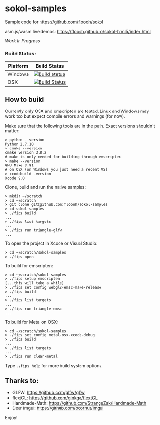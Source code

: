 # sokol-samples

Sample code for https://github.com/floooh/sokol

asm.js/wasm live demos: https://floooh.github.io/sokol-html5/index.html

*Work In Progress*

### Build Status:

|Platform|Build Status|
|--------|------|
|Windows|[![Build status](https://ci.appveyor.com/api/projects/status/3jxh6gi272i5jd84/branch/master?svg=true)](https://ci.appveyor.com/project/floooh/sokol-samples/branch/master)|
|OSX|[![Build Status](https://travis-ci.org/floooh/sokol-samples.svg?branch=master)](https://travis-ci.org/floooh/sokol-samples)|

## How to build

Currently only OSX and emscripten are tested. Linux and Windows may work too
but expect compile errors and warnings (for now).

Make sure that the following tools are in the path. Exact versions shouldn't
matter:
```
> python --version
Python 2.7.10
> cmake --version
cmake version 3.8.2
# make is only needed for building through emscripten
> make --version
GNU Make 3.81
# on OSX (on Windows you just need a recent VS)
> xcodebuild -version
Xcode 9.0
```

Clone, build and run the native samples:
```
> mkdir ~/scratch
> cd ~/scratch
> git clone git@github.com:floooh/sokol-samples
> cd sokol-samples
> ./fips build
...
> ./fips list targets
...
> ./fips run triangle-glfw
...
```

To open the project in Xcode or Visual Studio:

```
> cd ~/scratch/sokol-samples
> ./fips open
```

To build for emscripten:
```
> cd ~/scratch/sokol-samples
> ./fips setup emscripten
[...this will take a while]
> ./fips set config webgl2-emsc-make-release
> ./fips build
...
> ./fips list targets
...
> ./fips run triangle-emsc
...
```

To build for Metal on OSX:
```
> cd ~/scratch/sokol-samples
> ./fips set config metal-osx-xcode-debug
> ./fips build
...
> ./fips list targets
...
> ./fips run clear-metal
```

Type ```./fips help``` for more build system options.

## Thanks to:

- GLFW: https://github.com/glfw/glfw
- flextGL: https://github.com/ginkgo/flextGL
- Handmade-Math: https://github.com/StrangeZak/Handmade-Math
- Dear Imgui: https://github.com/ocornut/imgui

Enjoy!
